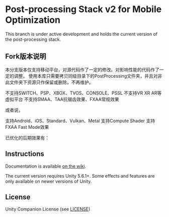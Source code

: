 # Post-processing Stack v2 for Mobile Optimization

This branch is under active development and holds the current version of the post-processing stack. 

Fork版本说明
------------

本分支版本仅支持移动平台，对源代码作了一定的修改。对影响性能的代码作了一定的调整。
使用本库只需要拷贝同级目录下的PostProcessing文件夹，并且对非此文件夹下资源只作保留或删除，不再维护。

不支持SWITCH、PSP、XBOX、TVOS、CONSOLE、PSSL
不支持VR XR AR等虚拟平台
不支持SMAA、TAA抗锯齿效果、FXAA常规效果

或者说，

支持Android、iOS、Standard、Vulkan、Metal
支持Compute Shader
支持FXAA Fast Mode效果

已优化的后期效果有：


Instructions
------------

Documentation is available [on the wiki](https://github.com/Unity-Technologies/PostProcessing/wiki).

The current version requires Unity 5.6.1+. Some effects and features are only available on newer versions of Unity.

License
-------

Unity Companion License (see [LICENSE](LICENSE.md))
